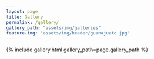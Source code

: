 ```yaml
---
layout: page
title: Gallery
permalink: /gallery/
gallery_path: "assets/img/galleries"
feature-img: "assets/img/header/guanajuato.jpg"
---
```



{% include gallery.html gallery_path=page.gallery_path %}